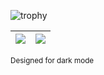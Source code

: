 ![trophy](https://github-profile-trophy.vercel.app/?username=mids&row=1&column=8&no-bg=true&no-frame=true&theme=darkhub)

![](http://github-profile-summary-cards.vercel.app/api/cards/repos-per-language?username=Mids&theme=github_dark)|![](http://github-profile-summary-cards.vercel.app/api/cards/profile-details?username=Mids&theme=github_dark)
-|-

<sup> Designed for dark mode </sup>
